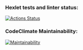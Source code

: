 ### Hexlet tests and linter status:
[![Actions Status](https://github.com/Dadidam/frontend-project-lvl1/workflows/hexlet-check/badge.svg)](https://github.com/Dadidam/frontend-project-lvl1/actions)

### CodeClimate Maintainability:
[![Maintainability](https://api.codeclimate.com/v1/badges/a99a88d28ad37a79dbf6/maintainability)](https://codeclimate.com/github/codeclimate/codeclimate/maintainability)
